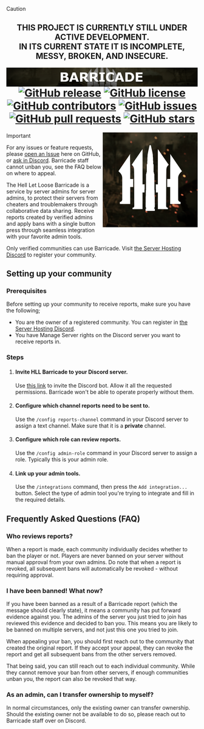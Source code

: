 > [!CAUTION]
> <div align="center">
> <h2><b>THIS PROJECT IS CURRENTLY STILL UNDER ACTIVE DEVELOPMENT.<br>IN ITS CURRENT STATE IT IS INCOMPLETE, MESSY, BROKEN, AND INSECURE.</b></h2>
> </div>

<img align="right" src="assets/banner.png">

<div align="center">

# [![GitHub release](https://img.shields.io/github/release/timraay/Barricade.svg)](https://github.com/timraay/Barricade/releases) [![GitHub license](https://img.shields.io/github/license/timraay/Barricade.svg)](https://github.com/timraay/Barricade/blob/main/LICENSE) [![GitHub contributors](https://img.shields.io/github/contributors/timraay/Barricade.svg)](https://github.com/timraay/Barricade/graphs/contributors) [![GitHub issues](https://img.shields.io/github/issues/timraay/Barricade.svg)](https://github.com/timraay/Barricade/issues) [![GitHub pull requests](https://img.shields.io/github/issues-pr/timraay/Barricade.svg)](https://github.com/timraay/Barricade/pulls) [![GitHub stars](https://img.shields.io/github/stars/timraay/Barricade.svg)](https://github.com/timraay/Barricade/stargazers)

</div>

<img align="right" width="250" height="250" src="assets/icon.png">

> [!IMPORTANT]
> For any issues or feature requests, please [open an Issue](https://github.com/timraay/Barricade/issues) here on GitHub, or [ask in Discord](https://discord.gg/Pm5WfhB). Barricade staff cannot unban you, see the FAQ below on where to appeal.

The Hell Let Loose Barricade is a service by server admins for server admins, to protect their servers from cheaters and troublemakers through collaborative data sharing. Receive reports created by verified admins and apply bans with a single button press through seamless integration with your favorite admin tools.

Only verified communities can use Barricade. Visit [the Server Hosting Discord](https://discord.gg/Pm5WfhB) to register your community.

## Setting up your community

### Prerequisites

Before setting up your community to receive reports, make sure you have the following;
- You are the owner of a registered community. You can register in [the Server Hosting Discord](https://discord.gg/Pm5WfhB).
- You have Manage Server rights on the Discord server you want to receive reports in.

### Steps

1. #### Invite HLL Barricade to your Discord server.

    Use [this link](https://discord.com/oauth2/authorize?client_id=1190718626286813244&scope=bot+applications.commands&permissions=199680) to invite the Discord bot. Allow it all the requested permissions. Barricade won't be able to operate properly without them.

2. #### Configure which channel reports need to be sent to.

    Use the `/config reports-channel` command in your Discord server to assign a text channel. Make sure that it is a **private** channel.

3. #### Configure which role can review reports.

    Use the `/config admin-role` command in your Discord server to assign a role. Typically this is your admin role.

4. #### Link up your admin tools.

    Use the `/integrations` command, then press the `Add integration...` button. Select the type of admin tool you're trying to integrate and fill in the required details.

## Frequently Asked Questions (FAQ)

### Who reviews reports?

When a report is made, each community individually decides whether to ban the player or not. Players are never banned on your server without manual approval from your own admins. Do note that when a report is revoked, all subsequent bans will automatically be revoked - without requiring approval.

### I have been banned! What now?

If you have been banned as a result of a Barricade report (which the message should clearly state), it means a community has put forward evidence against you. The admins of the server you just tried to join has reviewed this evidence and decided to ban you. This means you are likely to be banned on multiple servers, and not just this one you tried to join.

When appealing your ban, you should first reach out to the community that created the original report. If they accept your appeal, they can revoke the report and get all subsequent bans from the other servers removed.

That being said, you can still reach out to each individual community. While they cannot remove your ban from other servers, if enough communities unban you, the report can also be revoked that way.

### As an admin, can I transfer ownership to myself?

In normal circumstances, only the existing owner can transfer ownership. Should the existing owner not be available to do so, please reach out to Barricade staff over on Discord.
